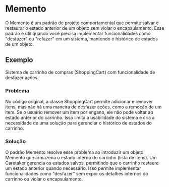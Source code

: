 # Memento

O Memento é um padrão de projeto comportamental que permite salvar e restaurar o estado anterior de um objeto sem violar o encapsulamento. Esse padrão é útil quando você precisa implementar funcionalidades como "desfazer" ou "refazer" em um sistema, mantendo o histórico de estados de um objeto.

## Exemplo

Sistema de carrinho de compras (ShoppingCart) com funcionalidade de desfazer ações.

### Problema

No código original, a classe ShoppingCart permite adicionar e remover itens, mas não há uma maneira de desfazer ações, como a remoção de um item. Se o usuário remover um item por engano, ele não pode voltar ao estado anterior do carrinho. Isso limita a usabilidade do sistema e cria a necessidade de uma solução para gerenciar o histórico de estados do carrinho.

### Solução

O padrão Memento resolve esse problema ao introduzir um objeto Memento que armazena o estado interno do carrinho (lista de itens). Um Caretaker gerencia os estados salvos, permitindo que o carrinho restaure um estado anterior quando necessário. Isso permite implementar funcionalidades como "desfazer" sem expor os detalhes internos do carrinho ou violar o encapsulamento.